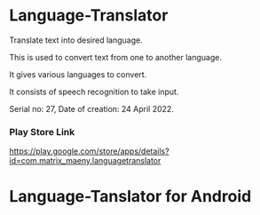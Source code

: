 # Language-Translator
Translate text into desired language.


This is used to convert text from one to another language.

It gives various languages to convert.

It consists of speech recognition to take input.

Serial no: 27, Date of creation: 24 April 2022.

### Play Store Link

https://play.google.com/store/apps/details?id=com.matrix_maeny.languagetranslator
                
# Language-Tanslator for Android
